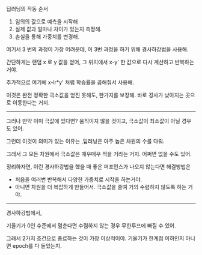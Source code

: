 딥러닝의 작동 순서

1. 임의의 값으로 예측을 시작해
2. 실제 값과 얼마나 차이가 있는지 측정해.
3. 손실을 통해 가중치를 변경해.

여기서 3 번의 과정이 가장 어려운데, 이 3번 과정을 하기 위해 경사하강법을 사용해.

간단하게는 랜덤 x 로 y 값을 얻어, 그 위치에서 x-y' 한 값으로 다시 계산하고 반복하는 거야.

추가적으로 여기에 x-lr*y' 처럼 학습률을 곱해줘서 사용해.

이것은 완전 정확한 극소값을 얻진 못해도, 한가지를 보장해. 바로 경사가 낮아지는 곳으로 이동한다는 거지.

---

그러나 만약 이미 극값에 있다면? 움직이지 않을 것이고, 극소값이 최소값이 아닐 경우도 있어.

그런데 이것이 의미가 있는 이유는 ,딥러닝은 아주 높은 차원의 수를 다뤄.

그래서 그 모든 차원에서 극소값은 매우매우 적을 거라는 거지. 어쩌면 없을 수도 있어.

정리하자면, 이런 경사하강법을 했을 때 좋은 퍼포먼스가 나오지 않는다면 해결방법은

- 처음을 여러번 반복해서 다양한 가중치로 시작을 하는거야.
- 아니면 차원을 더 복잡하게 만들어서. 극소값을 줄여 거의 수렴하지 않도록 하는 거야.

---

경사하강법에서,

기울기가 0인 수준에서 멈춘다면 수렴하지 않는 경우 무한루프에 빠질 수 있어.

그래서 2가지 조건으로 종료하는 것이 가장 이상적이야. 기울기가 한계점 이하인지 아니면 epoch를 다 돌았는지.


 